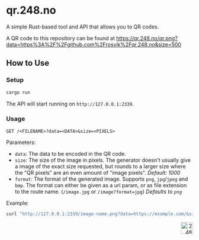 # qr.248.no

A simple Rust-based tool and API that allows you to QR codes.

A QR code to this repository can be found at https://qr.248.no/qr.png?data=https%3A%2F%2Fgithub.com%2Frosvik%2Fqr.248.no&size=500

## How to Use

### Setup

```bash
cargo run
```

The API will start running on `http://127.0.0.1:2339`.

### Usage

`GET /<FILENAME>?data=<DATA>&size=<PIXELS>`

Parameters:
- `data`: The data to be encoded in the QR code.
- `size`: The size of the image in pixels. The generator doesn't usually give a image of the exact size requested, but rounds to a larger size where the "QR pixels" are an even amount of "image pixels". _Default: 1000_
- `format`: The format of the generated image. Supports `png`, `jpg`/`jpeg` and `bmp`. The format can either be given as a url param, or as file extension to the route name. (`/image.jpg` or `/image?format=jpg`) _Defaults to `png`_

Example:
```bash
curl "http://127.0.0.1:2339/image-name.png?data=https://example.com/&size=300"
```

<div align="right"><img src="https://github-production-user-asset-6210df.s3.amazonaws.com/1774972/269361517-d0d8e30e-4a25-4ba2-b926-2a42da1156f8.svg" width="32" alt="248"></div>
